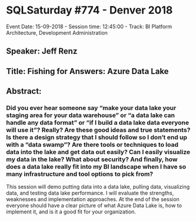 # SQLSaturday #774 - Denver 2018
Event Date: 15-09-2018 - Session time: 12:45:00 - Track: BI Platform Architecture, Development  Administration
## Speaker: Jeff Renz
## Title: Fishing for Answers: Azure Data Lake
## Abstract:
### Did you ever hear someone say “make your data lake your staging area for your data warehouse” or “a data lake can handle any data format” or “if I build a data lake data everyone will use it”?  Really? Are these good ideas and true statements?  Is there a design strategy that I should follow so I don’t end up with a “data swamp”? Are there tools or techniques to load data into the lake and get data out easily? Can I easily visualize my data in the lake? What about security? And finally, how does a data lake really fit into my BI landscape when I have so many infrastructure and tool options to pick from?
This session will demo putting data into a data lake, pulling data, visualizing data, and testing data lake performance.  I will evaluate the strengths, weaknesses and implementation approaches.  At the end of the session everyone should have a clear picture of what Azure Data Lake is, how to implement it, and is it a good fit for your organization.
